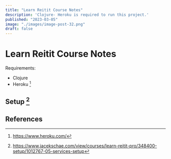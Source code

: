 ```yaml
---
title: "Learn Reitit Course Notes"
description: 'Clojure- Heroku is required to run this project.'
published: "2023-03-05"
image: "./images/image-post-32.png"
draft: false
---
```


# Learn Reitit Course Notes

Requirements:
- Clojure
- Heroku [^1]

## Setup [^2]

## References
[^1]: https://www.heroku.com/
[^2]: https://www.jacekschae.com/view/courses/learn-reitit-pro/348400-setup/1012767-05-services-setup
